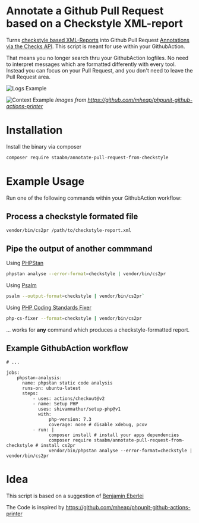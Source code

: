 # Annotate a Github Pull Request based on a Checkstyle XML-report

Turns [checkstyle based XML-Reports](https://github.com/FriendsOfPHP/PHP-CS-Fixer/blob/master/doc/checkstyle.xsd) into Github Pull Request [Annotations via the Checks API](https://developer.github.com/v3/checks/).
This script is meant for use within your GithubAction.

That means you no longer search thru your GithubAction logfiles. 
No need to interpret messages which are formatted differently with every tool.
Instead you can focus on your Pull Request, and you don't need to leave the Pull Request area.

![Logs Example](https://github.com/mheap/phpunit-github-actions-printer/blob/master/phpunit-printer-logs.png?raw=true)

![Context Example](https://github.com/mheap/phpunit-github-actions-printer/blob/master/phpunit-printer-context.png?raw=true)
_Images from https://github.com/mheap/phpunit-github-actions-printer_

# Installation

Install the binary via composer
```bash
composer require staabm/annotate-pull-request-from-checkstyle
```

# Example Usage

Run one of the following commands within your GithubAction workflow:

## Process a checkstyle formated file

```bash
vendor/bin/cs2pr /path/to/checkstyle-report.xml
```

## Pipe the output of another commmand

Using [PHPStan](https://github.com/phpstan/phpstan)
```bash
phpstan analyse --error-format=checkstyle | vendor/bin/cs2pr
```

Using [Psalm](https://github.com/vimeo/psalm)
```bash
psalm --output-format=checkstyle | vendor/bin/cs2pr`
```

Using [PHP Coding Standards Fixer](https://github.com/FriendsOfPHP/PHP-CS-Fixer)
```bash
php-cs-fixer --format=checkstyle | vendor/bin/cs2pr
```

... works for __any__ command which produces a checkstyle-formatted report.

## Example GithubAction workflow

```
# ...

jobs:
    phpstan-analysis:
      name: phpstan static code analysis
      runs-on: ubuntu-latest
      steps:
          - uses: actions/checkout@v2
          - name: Setup PHP
            uses: shivammathur/setup-php@v1
            with:
                php-version: 7.3
                coverage: none # disable xdebug, pcov
          - run: |
                composer install # install your apps dependencies
                composer require staabm/annotate-pull-request-from-checkstyle # install cs2pr
                vendor/bin/phpstan analyse --error-format=checkstyle | vendor/bin/cs2pr
```

# Idea

This script is based on a suggestion of [Benjamin Eberlei](https://twitter.com/beberlei/status/1218970454557372416)

The Code is inspired by https://github.com/mheap/phpunit-github-actions-printer

